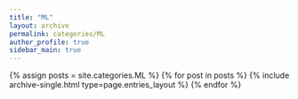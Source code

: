 ```yaml
---
title: "ML"
layout: archive
permalink: categories/ML
author_profile: true
sidebar_main: true
---
```


{% assign posts = site.categories.ML %}
{% for post in posts %} {% include archive-single.html type=page.entries_layout %} {% endfor %}
